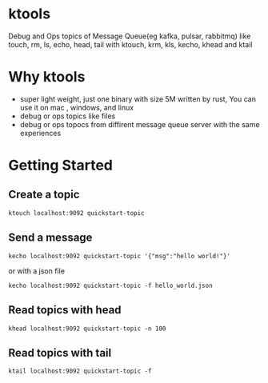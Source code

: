 # ktools

Debug and Ops topics of Message Queue(eg kafka, pulsar, rabbitmq) like touch, rm, ls, echo, head, tail with ktouch, krm, kls, kecho, khead and ktail

# Why ktools

* super light weight, just one binary with size 5M written by rust, You can use it on mac , windows, and linux
* debug or ops topics like files
* debug or ops topocs from diffirent message queue server with the same experiences

# Getting Started

## Create a topic 

```
ktouch localhost:9092 quickstart-topic
```

## Send a message

```
kecho localhost:9092 quickstart-topic '{"msg":"hello world!"}'
```

or with a json file

```
kecho localhost:9092 quickstart-topic -f hello_world.json
```

## Read topics with head

```
khead localhost:9092 quickstart-topic -n 100
```

## Read topics with tail


```
ktail localhost:9092 quickstart-topic -f 
```

